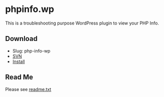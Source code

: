 # phpinfo.wp
This is a troubleshooting purpose WordPress plugin to view your PHP Info.


## Download
 - Slug: php-info-wp
 - [SVN](https://plugins.svn.wordpress.org/php-info-wp/)
 - [Install](https://wordpress.org/plugins/php-info-wp)


## Read Me
Please see [readme.txt](phpinfo.wp/readme.txt)

